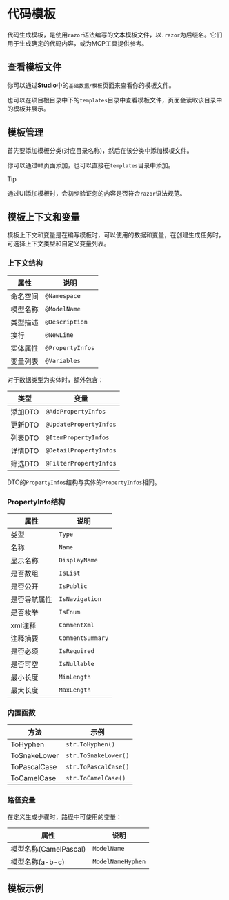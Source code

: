 # 代码模板

代码生成模板，是使用`razor`语法编写的文本模板文件，以`.razor`为后缀名。它们用于生成确定的代码内容，或为MCP工具提供参考。

## 查看模板文件

你可以通过**Studio**中的`基础数据/模板`页面来查看你的模板文件。

也可以在项目根目录中下的`templates`目录中查看模板文件，页面会读取该目录中的模板并展示。

## 模板管理

首先要添加模板分类(对应目录名称)，然后在该分类中添加模板文件。

你可以通过`UI`页面添加，也可以直接在`templates`目录中添加。

> [!TIP]
> 通过UI添加模板时，会初步验证您的内容是否符合`razor`语法规范。

## 模板上下文和变量

模板上下文和变量是在编写模板时，可以使用的数据和变量，在创建生成任务时，可选择上下文类型和自定义变量列表。

### 上下文结构

| 属性     | 说明             |
| -------- | ---------------- |
| 命名空间 | `@Namespace`     |
| 模型名称 | `@ModelName`     |
| 类型描述 | `@Description`   |
| 换行     | `@NewLine`       |
| 实体属性 | `@PropertyInfos` |
| 变量列表 | `@Variables`     |

对于数据类型为实体时，额外包含：

| 类型    | 变量                   |
| ------- | ---------------------- |
| 添加DTO | `@AddPropertyInfos`    |
| 更新DTO | `@UpdatePropertyInfos` |
| 列表DTO | `@ItemPropertyInfos`   |
| 详情DTO | `@DetailPropertyInfos` |
| 筛选DTO | `@FilterPropertyInfos` |

DTO的`PropertyInfos`结构与实体的`PropertyInfos`相同。

### PropertyInfo结构

| 属性         | 说明             |
| ------------ | ---------------- |
| 类型         | `Type`           |
| 名称         | `Name`           |
| 显示名称     | `DisplayName`    |
| 是否数组     | `IsList`         |
| 是否公开     | `IsPublic`       |
| 是否导航属性 | `IsNavigation`   |
| 是否枚举     | `IsEnum`         |
| xml注释      | `CommentXml`     |
| 注释摘要     | `CommentSummary` |
| 是否必须     | `IsRequired`     |
| 是否可空     | `IsNullable`     |
| 最小长度     | `MinLength`      |
| 最大长度     | `MaxLength`      |

### 内置函数

| 方法         | 示例                 |
| ------------ | -------------------- |
| ToHyphen     | `str.ToHyphen()`     |
| ToSnakeLower | `str.ToSnakeLower()` |
| ToPascalCase | `str.ToPascalCase()` |
| ToCamelCase  | `str.ToCamelCase()`  |

### 路径变量

在定义生成步骤时，路径中可使用的变量：

| 属性                  | 说明              |
| --------------------- | ----------------- |
| 模型名称(CamelPascal) | `ModelName`       |
| 模型名称(a-b-c)       | `ModelNameHyphen` |


## 模板示例

